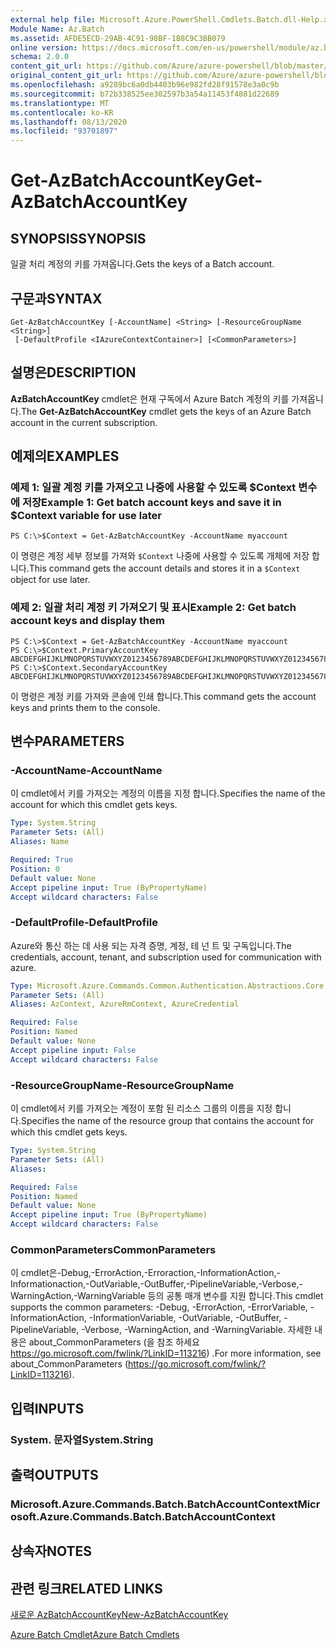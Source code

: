 ```yaml
---
external help file: Microsoft.Azure.PowerShell.Cmdlets.Batch.dll-Help.xml
Module Name: Az.Batch
ms.assetid: AFDE5ECD-29AB-4C91-98BF-1B8C9C3BB079
online version: https://docs.microsoft.com/en-us/powershell/module/az.batch/get-azbatchaccountkey
schema: 2.0.0
content_git_url: https://github.com/Azure/azure-powershell/blob/master/src/Batch/Batch/help/Get-AzBatchAccountKey.md
original_content_git_url: https://github.com/Azure/azure-powershell/blob/master/src/Batch/Batch/help/Get-AzBatchAccountKey.md
ms.openlocfilehash: a9289bc6a0db4403b96e982fd28f91578e3a0c9b
ms.sourcegitcommit: b72b338525ee302597b3a54a11453f4881d22689
ms.translationtype: MT
ms.contentlocale: ko-KR
ms.lasthandoff: 08/13/2020
ms.locfileid: "93701897"
---
```

# <span data-ttu-id="1c2e0-101">Get-AzBatchAccountKey</span><span class="sxs-lookup"><span data-stu-id="1c2e0-101">Get-AzBatchAccountKey</span></span>

## <span data-ttu-id="1c2e0-102">SYNOPSIS</span><span class="sxs-lookup"><span data-stu-id="1c2e0-102">SYNOPSIS</span></span>
<span data-ttu-id="1c2e0-103">일괄 처리 계정의 키를 가져옵니다.</span><span class="sxs-lookup"><span data-stu-id="1c2e0-103">Gets the keys of a Batch account.</span></span>

## <span data-ttu-id="1c2e0-104">구문과</span><span class="sxs-lookup"><span data-stu-id="1c2e0-104">SYNTAX</span></span>

```
Get-AzBatchAccountKey [-AccountName] <String> [-ResourceGroupName <String>]
 [-DefaultProfile <IAzureContextContainer>] [<CommonParameters>]
```

## <span data-ttu-id="1c2e0-105">설명은</span><span class="sxs-lookup"><span data-stu-id="1c2e0-105">DESCRIPTION</span></span>
<span data-ttu-id="1c2e0-106">**AzBatchAccountKey** cmdlet은 현재 구독에서 Azure Batch 계정의 키를 가져옵니다.</span><span class="sxs-lookup"><span data-stu-id="1c2e0-106">The **Get-AzBatchAccountKey** cmdlet gets the keys of an Azure Batch account in the current subscription.</span></span>

## <span data-ttu-id="1c2e0-107">예제의</span><span class="sxs-lookup"><span data-stu-id="1c2e0-107">EXAMPLES</span></span>

### <span data-ttu-id="1c2e0-108">예제 1: 일괄 계정 키를 가져오고 나중에 사용할 수 있도록 $Context 변수에 저장</span><span class="sxs-lookup"><span data-stu-id="1c2e0-108">Example 1: Get batch account keys and save it in $Context variable for use later</span></span>
```
PS C:\>$Context = Get-AzBatchAccountKey -AccountName myaccount
```

<span data-ttu-id="1c2e0-109">이 명령은 계정 세부 정보를 가져와 `$Context` 나중에 사용할 수 있도록 개체에 저장 합니다.</span><span class="sxs-lookup"><span data-stu-id="1c2e0-109">This command gets the account details and stores it in a `$Context` object for use later.</span></span>

### <span data-ttu-id="1c2e0-110">예제 2: 일괄 처리 계정 키 가져오기 및 표시</span><span class="sxs-lookup"><span data-stu-id="1c2e0-110">Example 2: Get batch account keys and display them</span></span>
```
PS C:\>$Context = Get-AzBatchAccountKey -AccountName myaccount
PS C:\>$Context.PrimaryAccountKey
ABCDEFGHIJKLMNOPQRSTUVWXYZ0123456789ABCDEFGHIJKLMNOPQRSTUVWXYZ0123456789ABCDEFGHIJKLMN==
PS C:\>$Context.SecondaryAccountKey
ABCDEFGHIJKLMNOPQRSTUVWXYZ0123456789ABCDEFGHIJKLMNOPQRSTUVWXYZ0123456789ABCDEFGHIJKLMN==
```

<span data-ttu-id="1c2e0-111">이 명령은 계정 키를 가져와 콘솔에 인쇄 합니다.</span><span class="sxs-lookup"><span data-stu-id="1c2e0-111">This command gets the account keys and prints them to the console.</span></span>

## <span data-ttu-id="1c2e0-112">변수</span><span class="sxs-lookup"><span data-stu-id="1c2e0-112">PARAMETERS</span></span>

### <span data-ttu-id="1c2e0-113">-AccountName</span><span class="sxs-lookup"><span data-stu-id="1c2e0-113">-AccountName</span></span>
<span data-ttu-id="1c2e0-114">이 cmdlet에서 키를 가져오는 계정의 이름을 지정 합니다.</span><span class="sxs-lookup"><span data-stu-id="1c2e0-114">Specifies the name of the account for which this cmdlet gets keys.</span></span>

```yaml
Type: System.String
Parameter Sets: (All)
Aliases: Name

Required: True
Position: 0
Default value: None
Accept pipeline input: True (ByPropertyName)
Accept wildcard characters: False
```

### <span data-ttu-id="1c2e0-115">-DefaultProfile</span><span class="sxs-lookup"><span data-stu-id="1c2e0-115">-DefaultProfile</span></span>
<span data-ttu-id="1c2e0-116">Azure와 통신 하는 데 사용 되는 자격 증명, 계정, 테 넌 트 및 구독입니다.</span><span class="sxs-lookup"><span data-stu-id="1c2e0-116">The credentials, account, tenant, and subscription used for communication with azure.</span></span>

```yaml
Type: Microsoft.Azure.Commands.Common.Authentication.Abstractions.Core.IAzureContextContainer
Parameter Sets: (All)
Aliases: AzContext, AzureRmContext, AzureCredential

Required: False
Position: Named
Default value: None
Accept pipeline input: False
Accept wildcard characters: False
```

### <span data-ttu-id="1c2e0-117">-ResourceGroupName</span><span class="sxs-lookup"><span data-stu-id="1c2e0-117">-ResourceGroupName</span></span>
<span data-ttu-id="1c2e0-118">이 cmdlet에서 키를 가져오는 계정이 포함 된 리소스 그룹의 이름을 지정 합니다.</span><span class="sxs-lookup"><span data-stu-id="1c2e0-118">Specifies the name of the resource group that contains the account for which this cmdlet gets keys.</span></span>

```yaml
Type: System.String
Parameter Sets: (All)
Aliases:

Required: False
Position: Named
Default value: None
Accept pipeline input: True (ByPropertyName)
Accept wildcard characters: False
```

### <span data-ttu-id="1c2e0-119">CommonParameters</span><span class="sxs-lookup"><span data-stu-id="1c2e0-119">CommonParameters</span></span>
<span data-ttu-id="1c2e0-120">이 cmdlet은-Debug,-ErrorAction,-Erroraction,-InformationAction,-Informationaction,-OutVariable,-OutBuffer,-PipelineVariable,-Verbose,-WarningAction,-WarningVariable 등의 공통 매개 변수를 지원 합니다.</span><span class="sxs-lookup"><span data-stu-id="1c2e0-120">This cmdlet supports the common parameters: -Debug, -ErrorAction, -ErrorVariable, -InformationAction, -InformationVariable, -OutVariable, -OutBuffer, -PipelineVariable, -Verbose, -WarningAction, and -WarningVariable.</span></span> <span data-ttu-id="1c2e0-121">자세한 내용은 about_CommonParameters (을 참조 하세요 https://go.microsoft.com/fwlink/?LinkID=113216) .</span><span class="sxs-lookup"><span data-stu-id="1c2e0-121">For more information, see about_CommonParameters (https://go.microsoft.com/fwlink/?LinkID=113216).</span></span>

## <span data-ttu-id="1c2e0-122">입력</span><span class="sxs-lookup"><span data-stu-id="1c2e0-122">INPUTS</span></span>

### <span data-ttu-id="1c2e0-123">System. 문자열</span><span class="sxs-lookup"><span data-stu-id="1c2e0-123">System.String</span></span>

## <span data-ttu-id="1c2e0-124">출력</span><span class="sxs-lookup"><span data-stu-id="1c2e0-124">OUTPUTS</span></span>

### <span data-ttu-id="1c2e0-125">Microsoft.Azure.Commands.Batch.BatchAccountContext</span><span class="sxs-lookup"><span data-stu-id="1c2e0-125">Microsoft.Azure.Commands.Batch.BatchAccountContext</span></span>

## <span data-ttu-id="1c2e0-126">상속자</span><span class="sxs-lookup"><span data-stu-id="1c2e0-126">NOTES</span></span>

## <span data-ttu-id="1c2e0-127">관련 링크</span><span class="sxs-lookup"><span data-stu-id="1c2e0-127">RELATED LINKS</span></span>

[<span data-ttu-id="1c2e0-128">새로운 AzBatchAccountKey</span><span class="sxs-lookup"><span data-stu-id="1c2e0-128">New-AzBatchAccountKey</span></span>](./New-AzBatchAccountKey.md)

[<span data-ttu-id="1c2e0-129">Azure Batch Cmdlet</span><span class="sxs-lookup"><span data-stu-id="1c2e0-129">Azure Batch Cmdlets</span></span>](/powershell/module/az.batch)


